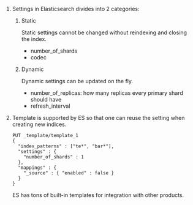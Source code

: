 1. Settings in Elasticsearch divides into 2 categories:

   1. Static

      Static settings cannot be changed without reindexing and closing the index.

      * number_of_shards
      * codec
   
   2. Dynamic

      Dynamic settings can be updated on the fly.

      * number_of_replicas: how many replicas every primary shard should have
      * refresh_interval

2. Template is supported by ES so that one can reuse the setting when creating
   new indices.
    
   ```
   PUT _template/template_1
   {
     "index_patterns" : ["te*", "bar*"],
     "settings" : {
       "number_of_shards" : 1
     },
     "mappings" : {
       "_source" : { "enabled" : false }
     }
   }
   ```

   ES has tons of built-in templates for integration with other products.


